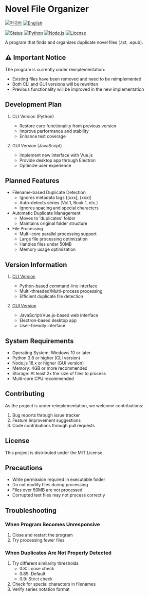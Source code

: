 # Novel File Organizer

[![한국어](https://img.shields.io/badge/언어-한국어-blue.svg)](README.md)
[![English](https://img.shields.io/badge/Language-English-blue.svg)](README_EN.md)

[![Status](https://img.shields.io/badge/status-reimplementation-yellow)](README.md)
[![Python](https://img.shields.io/badge/Python-3.8+-blue)](https://www.python.org/)
[![Node.js](https://img.shields.io/badge/Node.js-18.x-green)](https://nodejs.org/)
[![License](https://img.shields.io/badge/License-MIT-lightgrey)](LICENSE)

A program that finds and organizes duplicate novel files (.txt, .epub).

## ⚠️ Important Notice

The program is currently under reimplementation:
- Existing files have been removed and need to be reimplemented
- Both CLI and GUI versions will be rewritten
- Previous functionality will be improved in the new implementation

## Development Plan

1. CLI Version (Python)
   - Restore core functionality from previous version
   - Improve performance and stability
   - Enhance test coverage

2. GUI Version (JavaScript)
   - Implement new interface with Vue.js
   - Provide desktop app through Electron
   - Optimize user experience

## Planned Features

- Filename-based Duplicate Detection
  - Ignores metadata tags ([xxx], (xxx))
  - Auto-detects series (Vol.1, Book 1, etc.)
  - Ignores spacing and special characters
- Automatic Duplicate Management
  - Moves to 'duplicates' folder
  - Maintains original folder structure
- File Processing
  - Multi-core parallel processing support
  - Large file processing optimization
  - Handles files under 50MB
  - Memory usage optimization

## Version Information

1. [CLI Version](cli_python/README_EN.md)
   - Python-based command-line interface
   - Multi-threaded/Multi-process processing
   - Efficient duplicate file detection

2. [GUI Version](gui_js/README_EN.md)
   - JavaScript/Vue.js-based web interface
   - Electron-based desktop app
   - User-friendly interface

## System Requirements

- Operating System: Windows 10 or later
- Python 3.8 or higher (CLI version)
- Node.js 18.x or higher (GUI version)
- Memory: 4GB or more recommended
- Storage: At least 2x the size of files to process
- Multi-core CPU recommended

## Contributing

As the project is under reimplementation, we welcome contributions:
1. Bug reports through issue tracker
2. Feature improvement suggestions
3. Code contributions through pull requests

## License

This project is distributed under the MIT License.

## Precautions

- Write permission required in executable folder
- Do not modify files during processing
- Files over 50MB are not processed
- Corrupted text files may not process correctly

## Troubleshooting

### When Program Becomes Unresponsive
1. Close and restart the program
2. Try processing fewer files

### When Duplicates Are Not Properly Detected
1. Try different similarity thresholds
   - 0.8: Loose check
   - 0.85: Default
   - 0.9: Strict check
2. Check for special characters in filenames
3. Verify series notation format 